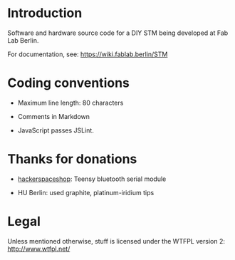 Introduction
============

Software and hardware source code for a DIY STM being developed at Fab Lab
Berlin.

For documentation, see: <https://wiki.fablab.berlin/STM>


Coding conventions
==================

  * Maximum line length: 80 characters

  * Comments in Markdown

  * JavaScript passes JSLint.


Thanks for donations
====================

  * [hackerspaceshop][1]: Teensy bluetooth serial module

  * HU Berlin: used graphite, platinum-iridium tips


Legal
=====

Unless mentioned otherwise, stuff is licensed under the WTFPL version 2:
<http://www.wtfpl.net/>

[1]: https://hackerspaceshop.com/
